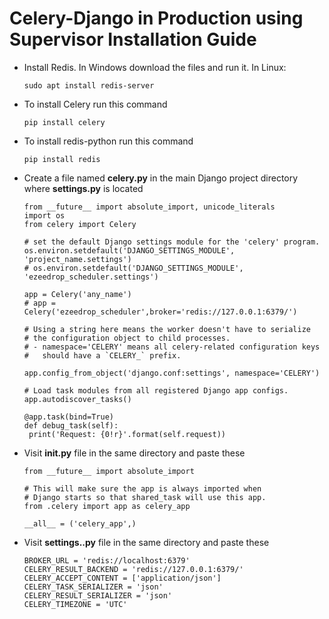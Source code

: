 # Celery-Django in Production using Supervisor Installation Guide
 - Install Redis. In Windows download the files and run it. In Linux:
   ```
   sudo apt install redis-server
   ```
 - To install Celery run this command
   ```
   pip install celery
   ```
 - To install redis-python run this command
   ```
   pip install redis
   ```
 - Create a file named **celery.py** in the main Django project directory where **settings.py** is located
   ```
   from __future__ import absolute_import, unicode_literals
   import os
   from celery import Celery

   # set the default Django settings module for the 'celery' program.
   os.environ.setdefault('DJANGO_SETTINGS_MODULE', 'project_name.settings')
   # os.environ.setdefault('DJANGO_SETTINGS_MODULE', 'ezeedrop_scheduler.settings')

   app = Celery('any_name')
   # app = Celery('ezeedrop_scheduler',broker='redis://127.0.0.1:6379/')

   # Using a string here means the worker doesn't have to serialize
   # the configuration object to child processes.
   # - namespace='CELERY' means all celery-related configuration keys
   #   should have a `CELERY_` prefix.

   app.config_from_object('django.conf:settings', namespace='CELERY')
   
   # Load task modules from all registered Django app configs.
   app.autodiscover_tasks()

   @app.task(bind=True)
   def debug_task(self):
   	print('Request: {0!r}'.format(self.request))
   ```   
   
 - Visit **__init__.py** file in the same directory and paste these
   ```
   from __future__ import absolute_import

   # This will make sure the app is always imported when
   # Django starts so that shared_task will use this app.
   from .celery import app as celery_app

   __all__ = ('celery_app',)
   ```   
 - Visit **settings..py** file in the same directory and paste these
   ```
   BROKER_URL = 'redis://localhost:6379'
   CELERY_RESULT_BACKEND = 'redis://127.0.0.1:6379/'
   CELERY_ACCEPT_CONTENT = ['application/json']
   CELERY_TASK_SERIALIZER = 'json'
   CELERY_RESULT_SERIALIZER = 'json'
   CELERY_TIMEZONE = 'UTC'
   ```   






































